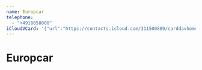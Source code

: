 ```yaml
---
name: Europcar
telephone:
  - "+4918058000"
iCloudVCard: '{"url":"https://contacts.icloud.com/311500889/carddavhome/card/NmM1ZGYzYTUtNDNmOS00NDk4LTk3ZGQtYzk1Y2UyMWUxYzU4.vcf","etag":"\"kmfhd95m\"","data":"BEGIN:VCARD\r\nVERSION:3.0\r\nFN:\r\nN:Europcar;;;;\r\nUID:6c5df3a5-43f9-4498-97dd-c95ce21e1c58\r\nPRODID:-//Apple Inc.//Apple WebDAV Outlook Store 4.8.26//ENX-APPLE-OL-MAPPI\r\n NG-INFO:1\r\nREV:2025-04-03T22:12:42Z\r\nORG:;\r\nTEL:+4918058000\r\nEND:VCARD"}'
---
```

# Europcar